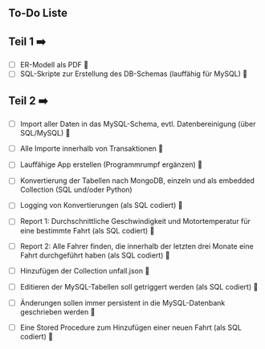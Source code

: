 ## To-Do Liste

## Teil 1 ➡️
- [ ] ER-Modell als PDF 🔴
- [ ] SQL-Skripte zur Erstellung des DB-Schemas (lauffähig für MySQL) 🔴

## Teil 2 ➡️
- [ ] Import aller Daten in das MySQL-Schema, evtl. Datenbereinigung (über SQL/MySQL) 🔴
- [ ] Alle Importe innerhalb von Transaktionen 🔴
- [ ] Lauffähige App erstellen (Programmrumpf ergänzen) 🔴
- [ ] Konvertierung der Tabellen nach MongoDB, einzeln und als embedded Collection (SQL und/oder Python)
- [ ] Logging von Konvertierungen (als SQL codiert) 🔴
- [ ] Report 1: Durchschnittliche Geschwindigkeit und Motortemperatur für eine bestimmte Fahrt (als SQL codiert) 🔴
- [ ] Report 2: Alle Fahrer finden, die innerhalb der letzten drei Monate eine Fahrt durchgeführt haben (als SQL codiert) 🔴
- [ ] Hinzufügen der Collection unfall.json 🔴
- [ ] Editieren der MySQL-Tabellen soll getriggert werden (als SQL codiert) 🔴
- [ ] Änderungen sollen immer persistent in die MySQL-Datenbank geschrieben werden 🔴
- [ ] Eine Stored Procedure zum Hinzufügen einer neuen Fahrt (als SQL codiert) 🔴



     
